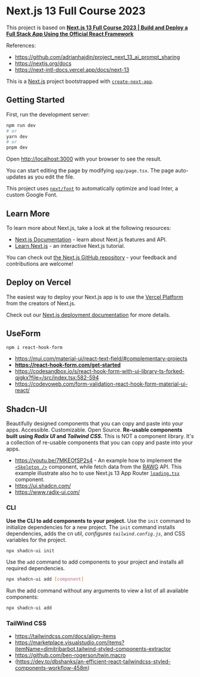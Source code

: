 # Next.js 13 Full Course 2023

This project is based on [**Next.js 13 Full Course 2023 | Build and Deploy a Full Stack App Using the Official React Framework**](https://youtu.be/wm5gMKuwSYk)

References:

- <https://github.com/adrianhajdin/project_next_13_ai_prompt_sharing>
- <https://nextjs.org/docs>
- <https://next-intl-docs.vercel.app/docs/next-13>

This is a [Next.js](https://nextjs.org/) project bootstrapped with [`create-next-app`](https://github.com/vercel/next.js/tree/canary/packages/create-next-app).

## Getting Started

First, run the development server:

```bash
npm run dev
# or
yarn dev
# or
pnpm dev
```

Open [http://localhost:3000](http://localhost:3000) with your browser to see the result.

You can start editing the page by modifying `app/page.tsx`. The page auto-updates as you edit the file.

This project uses [`next/font`](https://nextjs.org/docs/basic-features/font-optimization) to automatically optimize and load Inter, a custom Google Font.

## Learn More

To learn more about Next.js, take a look at the following resources:

- [Next.js Documentation](https://nextjs.org/docs) - learn about Next.js features and API.
- [Learn Next.js](https://nextjs.org/learn) - an interactive Next.js tutorial.

You can check out [the Next.js GitHub repository](https://github.com/vercel/next.js/) - your feedback and contributions are welcome!

## Deploy on Vercel

The easiest way to deploy your Next.js app is to use the [Vercel Platform](https://vercel.com/new?utm_medium=default-template&filter=next.js&utm_source=create-next-app&utm_campaign=create-next-app-readme) from the creators of Next.js.

Check out our [Next.js deployment documentation](https://nextjs.org/docs/deployment) for more details.


## UseForm

```bash
npm i react-hook-form
```

- <https://mui.com/material-ui/react-text-field/#complementary-projects>
- **<https://react-hook-form.com/get-started>**
- <https://codesandbox.io/s/react-hook-form-with-ui-library-ts-forked-qjgkx?file=/src/index.tsx:582-594>
- <https://codevoweb.com/form-validation-react-hook-form-material-ui-react/>

## Shadcn-UI

Beautifully designed components that you can copy and paste into your apps. Accessible. Customizable. Open Source. **Re-usable components built using *Radix UI* and *Tailwind CSS*.** This is NOT a component library. It's a collection of re-usable components that you can copy and paste into your apps.

- <https://youtu.be/7MKEOfSP2s4> - An example how to implement the [`<Skeleton />`](./app/components/ui/skeleton.tsx) component, while fetch data from the [RAWG](https://rawg.io/) API. This example illustrate also ho to use Next.js 13 App Router [`loading.tsx`](./app/%5Blocale%5D/games/loading.tsx) component.
- <https://ui.shadcn.com/>
- <https://www.radix-ui.com/>

### CLI

**Use the CLI to add components to your project.** Use the `init` command to initialize dependencies for a new project. The `init` command installs dependencies, adds the cn util, *configures `tailwind.config.js`*, and CSS variables for the project.

```bash
npx shadcn-ui init
```

Use the `add` command to add components to your project and installs all required dependencies.

```bash
npx shadcn-ui add [component]
```

Run the add command without any arguments to view a list of all available components:

```bash
npx shadcn-ui add
```

### TailWind CSS

- <https://tailwindcss.com/docs/align-items>
- <https://marketplace.visualstudio.com/items?itemName=dimitribarbot.tailwind-styled-components-extractor>
- <https://github.com/ben-rogerson/twin.macro>
- (<https://dev.to/dbshanks/an-efficient-react-tailwindcss-styled-components-workflow-458m>)
